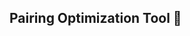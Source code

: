 ## Pairing Optimization Tool 🔧

<div id="table-container"></div>
<script src="https://d3js.org/d3.v7.min.js"></script>
<script src="po_tool.js"></script>